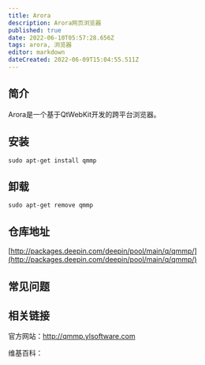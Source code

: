 ```yaml
---
title: Arora
description: Arora网页浏览器
published: true
date: 2022-06-10T05:57:28.656Z
tags: arora, 浏览器
editor: markdown
dateCreated: 2022-06-09T15:04:55.511Z
---
```


## 简介

Arora是一个基于QtWebKit开发的跨平台浏览器。

## 安装

`sudo apt-get install qmmp`

## 卸载

`sudo apt-get remove qmmp`

## 仓库地址

[http://packages.deepin.com/deepin/pool/main/q/qmmp/](http://packages.deepin.com/deepin/pool/main/q/qmmp/)

## 常见问题

## 相关链接
官方网站：http://qmmp.ylsoftware.com

维基百科：

